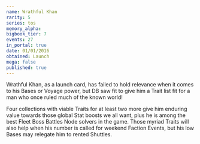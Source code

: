 ```yaml
---
name: Wrathful Khan
rarity: 5
series: tos
memory_alpha:
bigbook_tier: 7
events: 27
in_portal: true
date: 01/01/2016
obtained: Launch
mega: false
published: true
---
```


Wrathful Khan, as a launch card, has failed to hold relevance when it comes to his Bases or Voyage power, but DB saw fit to give him a Trait list fit for a man who once ruled much of the known world!

Four collections with viable Traits for at least two more give him enduring value towards those global Stat boosts we all want, plus he is among the best Fleet Boss Battles Node solvers in the game. Those myriad Traits will also help when his number is called for weekend Faction Events, but his low Bases may relegate him to rented Shuttles.
